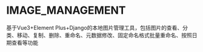 # IMAGE_MANAGEMENT
基于Vue3+Element Plus+Django的本地图片管理工具，包括图片的查看、分类、移动、复制、删除、重命名、元数据修改、固定命名格式批量重命名、按照日期查看等功能

